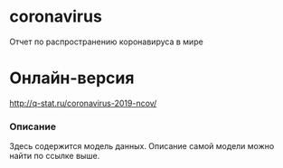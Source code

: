# coronavirus
Отчет по распространению коронавируса в мире

# Онлайн-версия
http://q-stat.ru/coronavirus-2019-ncov/

### Описание
Здесь содержится модель данных. Описание самой модели можно найти по ссылке выше.
